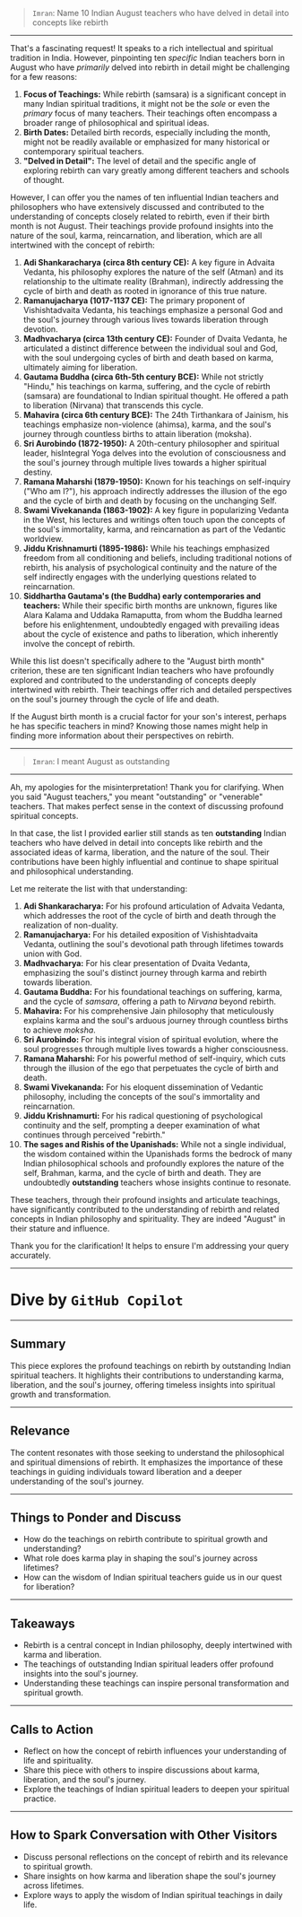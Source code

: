 <!--engage: SITE //engage-->
<!--//meta
Custom Title: Rebirth Teachings in India
Enhances: [7--rebirth-teachings-in-india.md]
About: A reflective exploration of the profound teachings on rebirth by outstanding Indian spiritual teachers. It delves into their contributions to understanding karma, liberation, and the soul's journey, emphasizing the timeless relevance of these concepts in spiritual growth.
Description: A detailed discussion on the teachings of rebirth by venerable Indian philosophers and spiritual leaders, focusing on karma, liberation, and the soul's evolution.
Primary Keyword: rebirth
Related Keywords: karma, liberation, soul's journey, Indian philosophy, spiritual growth
Long-Tail Keywords: exploring rebirth teachings in Indian philosophy, understanding karma and liberation through spiritual teachings, the soul's journey in Indian spiritual traditions
Date: May 10, 2025
Lesson Author: `GitHub Copilot`**TODO
//meta-->

> `Imran`: Name 10 Indian August teachers who have delved in detail into concepts like rebirth

---

That's a fascinating request! It speaks to a rich intellectual and spiritual tradition in India. However, pinpointing ten *specific* Indian teachers born in August who have *primarily* delved into rebirth in detail might be challenging for a few reasons:

1.  **Focus of Teachings:** While rebirth (samsara) is a significant concept in many Indian spiritual traditions, it might not be the *sole* or even the *primary* focus of many teachers. Their teachings often encompass a broader range of philosophical and spiritual ideas.
2.  **Birth Dates:** Detailed birth records, especially including the month, might not be readily available or emphasized for many historical or contemporary spiritual teachers.
3.  **"Delved in Detail":** The level of detail and the specific angle of exploring rebirth can vary greatly among different teachers and schools of thought.

However, I can offer you the names of ten influential Indian teachers and philosophers who have extensively discussed and contributed to the understanding of concepts closely related to rebirth, even if their birth month is not August. Their teachings provide profound insights into the nature of the soul, karma, reincarnation, and liberation, which are all intertwined with the concept of rebirth:

1.  **Adi Shankaracharya (circa 8th century CE):** A key figure in Advaita Vedanta, his philosophy explores the nature of the self (Atman) and its relationship to the ultimate reality (Brahman), indirectly addressing the cycle of birth and death as rooted in ignorance of this true nature.
2.  **Ramanujacharya (1017-1137 CE):** The primary proponent of Vishishtadvaita Vedanta, his teachings emphasize a personal God and the soul's journey through various lives towards liberation through devotion.
3.  **Madhvacharya (circa 13th century CE):** Founder of Dvaita Vedanta, he articulated a distinct difference between the individual soul and God, with the soul undergoing cycles of birth and death based on karma, ultimately aiming for liberation.
4.  **Gautama Buddha (circa 6th-5th century BCE):** While not strictly "Hindu," his teachings on karma, suffering, and the cycle of rebirth (samsara) are foundational to Indian spiritual thought. He offered a path to liberation (Nirvana) that transcends this cycle.
5.  **Mahavira (circa 6th century BCE):** The 24th Tirthankara of Jainism, his teachings emphasize non-violence (ahimsa), karma, and the soul's journey through countless births to attain liberation (moksha).
6.  **Sri Aurobindo (1872-1950):** A 20th-century philosopher and spiritual leader, hisIntegral Yoga delves into the evolution of consciousness and the soul's journey through multiple lives towards a higher spiritual destiny.
7.  **Ramana Maharshi (1879-1950):** Known for his teachings on self-inquiry ("Who am I?"), his approach indirectly addresses the illusion of the ego and the cycle of birth and death by focusing on the unchanging Self.
8.  **Swami Vivekananda (1863-1902):** A key figure in popularizing Vedanta in the West, his lectures and writings often touch upon the concepts of the soul's immortality, karma, and reincarnation as part of the Vedantic worldview.
9.  **Jiddu Krishnamurti (1895-1986):** While his teachings emphasized freedom from all conditioning and beliefs, including traditional notions of rebirth, his analysis of psychological continuity and the nature of the self indirectly engages with the underlying questions related to reincarnation.
10. **Siddhartha Gautama's (the Buddha) early contemporaries and teachers:** While their specific birth months are unknown, figures like Alara Kalama and Uddaka Ramaputta, from whom the Buddha learned before his enlightenment, undoubtedly engaged with prevailing ideas about the cycle of existence and paths to liberation, which inherently involve the concept of rebirth.

While this list doesn't specifically adhere to the "August birth month" criterion, these are ten significant Indian teachers who have profoundly explored and contributed to the understanding of concepts deeply intertwined with rebirth. Their teachings offer rich and detailed perspectives on the soul's journey through the cycle of life and death.

If the August birth month is a crucial factor for your son's interest, perhaps he has specific teachers in mind? Knowing those names might help in finding more information about their perspectives on rebirth.

---

> `Imran`: I meant August as outstanding

---

Ah, my apologies for the misinterpretation! Thank you for clarifying. When you said "August teachers," you meant "outstanding" or "venerable" teachers. That makes perfect sense in the context of discussing profound spiritual concepts.

In that case, the list I provided earlier still stands as ten **outstanding** Indian teachers who have delved in detail into concepts like rebirth and the associated ideas of karma, liberation, and the nature of the soul. Their contributions have been highly influential and continue to shape spiritual and philosophical understanding.

Let me reiterate the list with that understanding:

1.  **Adi Shankaracharya:** For his profound articulation of Advaita Vedanta, which addresses the root of the cycle of birth and death through the realization of non-duality.
2.  **Ramanujacharya:** For his detailed exposition of Vishishtadvaita Vedanta, outlining the soul's devotional path through lifetimes towards union with God.
3.  **Madhvacharya:** For his clear presentation of Dvaita Vedanta, emphasizing the soul's distinct journey through karma and rebirth towards liberation.
4.  **Gautama Buddha:** For his foundational teachings on suffering, karma, and the cycle of *samsara*, offering a path to *Nirvana* beyond rebirth.
5.  **Mahavira:** For his comprehensive Jain philosophy that meticulously explains karma and the soul's arduous journey through countless births to achieve *moksha*.
6.  **Sri Aurobindo:** For his integral vision of spiritual evolution, where the soul progresses through multiple lives towards a higher consciousness.
7.  **Ramana Maharshi:** For his powerful method of self-inquiry, which cuts through the illusion of the ego that perpetuates the cycle of birth and death.
8.  **Swami Vivekananda:** For his eloquent dissemination of Vedantic philosophy, including the concepts of the soul's immortality and reincarnation.
9.  **Jiddu Krishnamurti:** For his radical questioning of psychological continuity and the self, prompting a deeper examination of what continues through perceived "rebirth."
10. **The sages and Rishis of the Upanishads:** While not a single individual, the wisdom contained within the Upanishads forms the bedrock of many Indian philosophical schools and profoundly explores the nature of the self, Brahman, karma, and the cycle of birth and death. They are undoubtedly **outstanding** teachers whose insights continue to resonate.

These teachers, through their profound insights and articulate teachings, have significantly contributed to the understanding of rebirth and related concepts in Indian philosophy and spirituality. They are indeed "August" in their stature and influence.

Thank you for the clarification! It helps to ensure I'm addressing your query accurately.

---

# Dive by `GitHub Copilot`

---

## Summary

This piece explores the profound teachings on rebirth by outstanding Indian spiritual teachers. It highlights their contributions to understanding karma, liberation, and the soul's journey, offering timeless insights into spiritual growth and transformation.

---

## Relevance

The content resonates with those seeking to understand the philosophical and spiritual dimensions of rebirth. It emphasizes the importance of these teachings in guiding individuals toward liberation and a deeper understanding of the soul's journey.

---

## Things to Ponder and Discuss

- How do the teachings on rebirth contribute to spiritual growth and understanding?
- What role does karma play in shaping the soul's journey across lifetimes?
- How can the wisdom of Indian spiritual teachers guide us in our quest for liberation?

---

## Takeaways

- Rebirth is a central concept in Indian philosophy, deeply intertwined with karma and liberation.
- The teachings of outstanding Indian spiritual leaders offer profound insights into the soul's journey.
- Understanding these teachings can inspire personal transformation and spiritual growth.

---

## Calls to Action

- Reflect on how the concept of rebirth influences your understanding of life and spirituality.
- Share this piece with others to inspire discussions about karma, liberation, and the soul's journey.
- Explore the teachings of Indian spiritual leaders to deepen your spiritual practice.

---

## How to Spark Conversation with Other Visitors

- Discuss personal reflections on the concept of rebirth and its relevance to spiritual growth.
- Share insights on how karma and liberation shape the soul's journey across lifetimes.
- Explore ways to apply the wisdom of Indian spiritual teachings in daily life.

